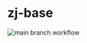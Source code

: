 # zj-base

<!-- https://docs.github.com/en/actions/monitoring-and-troubleshooting-workflows/adding-a-workflow-status-badge -->
![main branch workflow](https://github.com/zongyaojin/zj-base/actions/workflows/c-cpp.yml/badge.svg)
